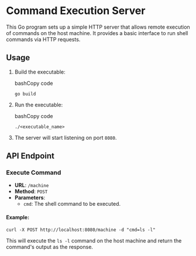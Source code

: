 # Command Execution Server

This Go program sets up a simple HTTP server that allows remote execution of commands on the host machine. It provides a basic interface to run shell commands via HTTP requests.

## Usage

1.  Build the executable:

    bashCopy code

    `go build`

2.  Run the executable:

    bashCopy code

    `./<executable_name>`

3.  The server will start listening on port `8080`.

## API Endpoint

### Execute Command

- **URL**: `/machine`
- **Method**: `POST`
- **Parameters**:
  - `cmd`: The shell command to be executed.

#### Example:

`curl -X POST http://localhost:8080/machine -d "cmd=ls -l"`

This will execute the `ls -l` command on the host machine and return the command's output as the response.
